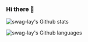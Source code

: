 ### Hi there 👋

<!--
**swag-lay/swag-lay** is a ✨ _special_ ✨ repository because its `README.md` (this file) appears on your GitHub profile.

Here are some ideas to get you started:

- 🔭 I’m currently working on ...
- 🌱 I’m currently learning ...
- 👯 I’m looking to collaborate on ...
- 🤔 I’m looking for help with ...
- 💬 Ask me about ...
- 📫 How to reach me: ...
- 😄 Pronouns: ...
- ⚡ Fun fact: ...
-->

![swag-lay's Github stats](https://github-readme-stats-pink-xi-29.vercel.app//api?username=swag-lay&theme=swift&show_icons=true)

![swag-lay's Github languages](https://github-readme-stats-pink-xi-29.vercel.app//api/top-langs/?username=swag-lay&layout=compact&langs_count=10&theme=swift)



